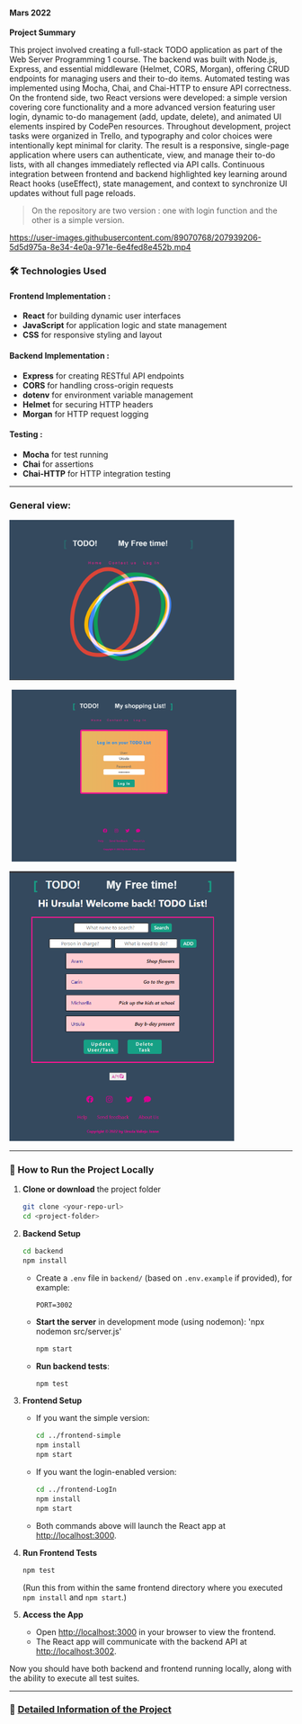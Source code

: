 #### Mars 2022

**Project Summary**

This project involved creating a full-stack TODO application as part of the Web Server Programming 1 course. The backend was built with Node.js, Express, and essential middleware (Helmet, CORS, Morgan), offering CRUD endpoints for managing users and their to-do items. Automated testing was implemented using Mocha, Chai, and Chai-HTTP to ensure API correctness. On the frontend side, two React versions were developed: a simple version covering core functionality and a more advanced version featuring user login, dynamic to-do management (add, update, delete), and animated UI elements inspired by CodePen resources. Throughout development, project tasks were organized in Trello, and typography and color choices were intentionally kept minimal for clarity. The result is a responsive, single-page application where users can authenticate, view, and manage their to-do lists, with all changes immediately reflected via API calls. Continuous integration between frontend and backend highlighted key learning around React hooks (useEffect), state management, and context to synchronize UI updates without full page reloads.

> On the repository are two version : one with login function and the other is a simple version.

https://user-images.githubusercontent.com/89070768/207939206-5d5d975a-8e34-4e0a-971e-6e4fed8e452b.mp4

### 🛠️ Technologies Used

#### Frontend Implementation :

- **React** for building dynamic user interfaces
- **JavaScript** for application logic and state management
- **CSS** for responsive styling and layout

#### Backend Implementation :

- **Express** for creating RESTful API endpoints
- **CORS** for handling cross-origin requests
- **dotenv** for environment variable management
- **Helmet** for securing HTTP headers
- **Morgan** for HTTP request logging

#### Testing :

- **Mocha** for test running
- **Chai** for assertions
- **Chai-HTTP** for HTTP integration testing

---

### General view:

<img
  src="imgDokumentation/mainPageImage.png"
  alt="main-page-image"
  width="400"
/>

<img
  src="./imgDokumentation/contactPageImage.png"
  alt="contact-page-image"
  width="00"
/>
<img
  src="imgDokumentation/LoginPageImage.png"
  alt="login-page-image"
  width="400"
/>

<img
  src="imgDokumentation/layoutTodoView.png"
  alt="todo-page-image"
  width="400"
/>

---

### 🚀 How to Run the Project Locally

1. **Clone or download** the project folder

   ```bash
   git clone <your-repo-url>
   cd <project-folder>
   ```

2. **Backend Setup**

   ```bash
   cd backend
   npm install
   ```

   - Create a `.env` file in `backend/` (based on `.env.example` if provided), for example:

     ```
     PORT=3002
     ```

   - **Start the server** in development mode (using nodemon): 'npx nodemon src/server.js'

     ```bash
     npm start
     ```

   - **Run backend tests**:

     ```bash
     npm test
     ```

3. **Frontend Setup**

   - If you want the simple version:

     ```bash
     cd ../frontend-simple
     npm install
     npm start
     ```

   - If you want the login-enabled version:

     ```bash
     cd ../frontend-LogIn
     npm install
     npm start
     ```

   - Both commands above will launch the React app at [http://localhost:3000](http://localhost:3000).

4. **Run Frontend Tests**

   ```bash
   npm test
   ```

   (Run this from within the same frontend directory where you executed `npm install` and `npm start`.)

5. **Access the App**

   - Open [http://localhost:3000](http://localhost:3000) in your browser to view the frontend.
   - The React app will communicate with the backend API at [http://localhost:3002](http://localhost:3002).

Now you should have both backend and frontend running locally, along with the ability to execute all test suites.

---

### 📄 [Detailed Information of the Project](Detail_Info.md)
